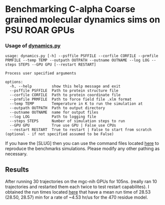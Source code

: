 # Benchmarking C-alpha Coarse grained molecular dynamics sims on PSU ROAR GPUs

### Usage of [dynamics.py](src/data/dynamics.py)
```
usage: dynamics.py [-h] --psffile PSFFILE --corfile CORFILE --prmfile PRMFILE --temp TEMP --outpath OUTPATH --outname OUTNAME --log LOG --steps STEPS --GPU GPU [--restart RESTART]

Process user specified arguments

options:
  -h, --help         show this help message and exit
  --psffile PSFFILE  Path to protein structure file
  --corfile CORFILE  Path to protein coordinate file
  --prmfile PRMFILE  Path to force field file .xlm format
  --temp TEMP        Temperature in K to run the simulation at
  --outpath OUTPATH  Path to output directory
  --outname OUTNAME  name for output files
  --log LOG          Path to logging file
  --steps STEPS      Number of simulation steps to run
  --GPU GPU          True use GPU | False use CPUs
  --restart RESTART  True to restart | False to start from scratch (optional - if not specified assumed to be False)
```

If you have the [SLUG] then you can use the command files located [here](src/command_files/Benchmarks_GPU_4YNG.cmds) to reproduce the benchmarks simulations. Please modify any other pathing as necessary. 

## Results
After running 30 trajectories on the mgc-nih GPUs for 105ns. (really ran 10 trajectories and restarted them each twice to test restart capabilites). I obtained the run times located [here](data/benchmark_times.txt) that have a mean run time of 28.53 (28.50, 28.57) min for a rate of ~4.53 hr/us for the 470 residue model.  
